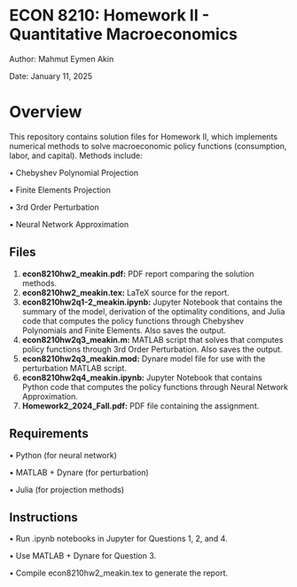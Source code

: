 # ECON 8210: Homework II - Quantitative Macroeconomics

Author: Mahmut Eymen Akin

Date: January 11, 2025

# Overview
This repository contains solution files for Homework II, which implements numerical methods to solve macroeconomic policy functions (consumption, labor, and capital). Methods include:

•	Chebyshev Polynomial Projection

•	Finite Elements Projection

•	3rd Order Perturbation

•	Neural Network Approximation

## Files
1.	**econ8210hw2_meakin.pdf:** PDF report comparing the solution methods.
2.	**econ8210hw2_meakin.tex:** LaTeX source for the report.
3.	**econ8210hw2q1-2_meakin.ipynb:** Jupyter Notebook that contains the summary of the model, derivation of the optimality conditions, and Julia code that computes the policy functions through Chebyshev Polynomials and Finite Elements. Also saves the output.
4.	**econ8210hw2q3_meakin.m:** MATLAB script that solves that computes policy functions through 3rd Order Perturbation. Also saves the output.
5.	**econ8210hw2q3_meakin.mod:** Dynare model file for use with the perturbation MATLAB script.
6.	**econ8210hw2q4_meakin.ipynb:** Jupyter Notebook that contains Python code that computes the policy functions through Neural Network Approximation.
7.	**Homework2_2024_Fall.pdf:** PDF file containing the assignment.

## Requirements
•	Python (for neural network)

•	MATLAB + Dynare (for perturbation)

•	Julia (for projection methods)

## Instructions
•	Run .ipynb notebooks in Jupyter for Questions 1, 2, and 4.

•	Use MATLAB + Dynare for Question 3.

•	Compile econ8210hw2_meakin.tex to generate the report.
